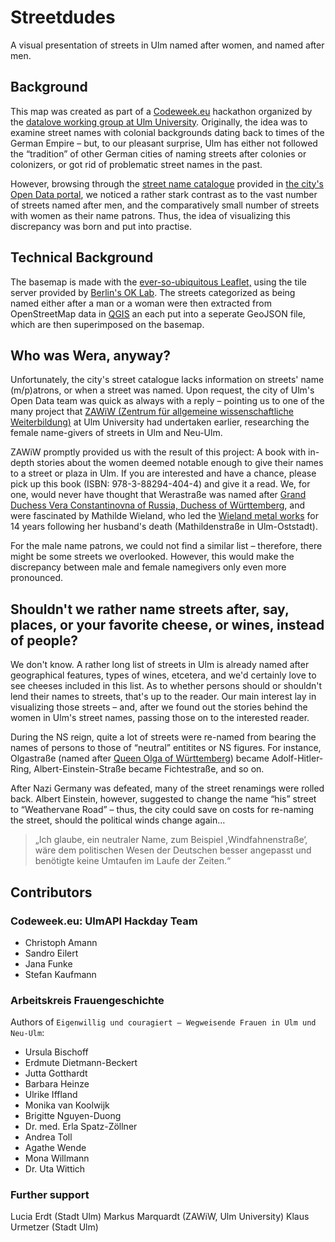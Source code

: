 # Streetdudes

A visual presentation of streets in Ulm named after women, and named after men.

## Background

This map was created as part of a [Codeweek.eu](http://codeweek.eu/) hackathon organized by the [datalove working group at Ulm University](http://www.ulmapi.de). Originally, the idea was to examine street names with colonial backgrounds dating back to times of the German Empire – but, to our pleasant surprise, Ulm has either not followed the “tradition” of other German cities of naming streets after colonies or colonizers, or got rid of problematic street names in the past.

However, browsing through the [street name catalogue](http://daten.ulm.de/daten/single/strassenverzeichnis-und-gewannnamen) provided in [the city's Open Data portal](http://daten.ulm.de/), we noticed a rather stark contrast as to the vast number of streets named after men, and the comparatively small number of streets with women as their name patrons. Thus, the idea of visualizing this discrepancy was born and put into practise.


## Technical Background

The basemap is made with the [ever-so-ubiquitous Leaflet,](http://leafletjs.com) using the tile server provided by [Berlin's OK Lab](http://codefor.de/berlin). The streets categorized as being named either after a man or a woman were then extracted from OpenStreetMap data in [QGIS](http://www.qgis.org) an each put into a seperate GeoJSON file, which are then superimposed on the basemap.


## Who was Wera, anyway?

Unfortunately, the city's street catalogue lacks information on streets' name (m/p)atrons, or when a street was named. Upon request, the city of Ulm's Open Data team was quick as always with a reply – pointing us to one of the many project that [ZAWiW (Zentrum für allgemeine wissenschaftliche Weiterbildung)](http://uulm.de/?zawiw) at Ulm University had undertaken earlier, researching the female name-givers of streets in Ulm and Neu-Ulm.

ZAWiW promptly provided us with the result of this project: A book with in-depth stories about the women deemed notable enough to give their names to a street or plaza in Ulm. If you are interested and have a chance, please pick up this book (ISBN: 978-3-88294-404-4) and give it a read. We, for one, would never have thought that Werastraße was named after [Grand Duchess Vera Constantinovna of Russia, Duchess of Württemberg](https://en.wikipedia.org/wiki/Grand_Duchess_Vera_Constantinovna_of_Russia), and were fascinated by Mathilde Wieland, who led the [Wieland metal works](https://de.wikipedia.org/wiki/Wieland-Werke) for 14 years following her husband's death (Mathildenstraße in Ulm-Oststadt).

For the male name patrons, we could not find a similar list – therefore, there might be some streets we overlooked. However, this would make the discrepancy between male and female namegivers only even more pronounced.


## Shouldn't we rather name streets after, say, places, or your favorite cheese, or wines, instead of people?

We don't know. A rather long list of streets in Ulm is already named after geographical features, types of wines, etcetera, and we'd certainly love to see cheeses included in this list. As to whether persons should or shouldn't lend their names to streets, that's up to the reader. Our main interest lay in visualizing those streets – and, after we found out the stories behind the women in Ulm's street names, passing those on to the interested reader.

During the NS reign, quite a lot of streets were re-named from bearing the names of persons to those of “neutral” entitites or NS figures. For instance, Olgastraße (named after [Queen Olga of Württemberg](https://en.wikipedia.org/wiki/Olga_Nikolaevna_of_Russia)) became Adolf-Hitler-Ring, Albert-Einstein-Straße became Fichtestraße, and so on.

After Nazi Germany was defeated, many of the street renamings were rolled back. Albert Einstein, however, suggested to change the name “his” street to “Weathervane Road” – thus, the city could save on costs for re-naming the street, should the political winds change again…

> „Ich glaube, ein neutraler Name, zum Beispiel ,Windfahnenstraße‘, wäre dem politischen Wesen der Deutschen besser angepasst und benötigte keine Umtaufen im Laufe der Zeiten.“


## Contributors


### Codeweek.eu: UlmAPI Hackday Team

* Christoph Amann
* Sandro Eilert
* Jana Funke
* Stefan Kaufmann

### Arbeitskreis Frauengeschichte

Authors of `Eigenwillig und couragiert – Wegweisende Frauen in Ulm und Neu-Ulm`:

* Ursula Bischoff
* Erdmute Dietmann-Beckert
* Jutta Gotthardt
* Barbara Heinze
* Ulrike Iffland
* Monika van Koolwijk
* Brigitte Nguyen-Duong
* Dr. med. Erla Spatz-Zöllner
* Andrea Toll
* Agathe Wende
* Mona Willmann
* Dr. Uta Wittich

### Further support

Lucia Erdt (Stadt Ulm)
Markus Marquardt (ZAWiW, Ulm University)
Klaus Urmetzer (Stadt Ulm)
